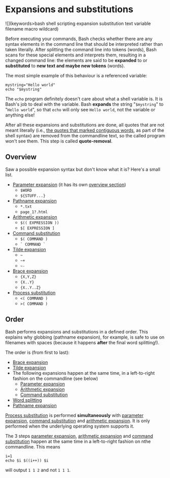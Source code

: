 # Expansions and substitutions

![](keywords>bash shell scripting expansion substitution text variable filename macro wildcard)

Before executing your commands, Bash checks whether there are any syntax
elements in the command line that should be interpreted rather than
taken literally. After splitting the command line into tokens (words),
Bash scans for these special elements and interprets them, resulting in
a changed command line: the elements are said to be **expanded** to or
**substituted** to **new text and maybe new tokens** (words).

The most simple example of this behaviour is a referenced variable:

    mystring="Hello world"
    echo "$mystring"

The `echo` program definitely doesn\'t care about what a shell variable
is. It is Bash's job to deal with the variable. Bash **expands** the
string \"`$mystring`\" to \"`Hello world`\", so that `echo` will only
see `Hello world`, not the variable or anything else!

After all these expansions and substitutions are done, all quotes that
are not meant literally (i.e., [the quotes that marked contiguous
words](../../syntax/quoting.md), as part of the shell syntax) are removed from
the commandline text, so the called program won\'t see them. This step
is called **quote-removal**.

## Overview

Saw a possible expansion syntax but don\'t know what it is? Here's a
small list.

-   [Parameter expansion](../../syntax/pe.md) (it has its own [overview
    section](../../syntax/pe.md#overview))
    -   `$WORD`
    -   `${STUFF...}`
-   [Pathname expansion](../../syntax/expansion/globs.md)
    -   `*.txt`
    -   `page_1?.html`
-   [Arithmetic expansion](../../syntax/expansion/arith.md)
    -   `$(( EXPRESSION ))`
    -   `$[ EXPRESSION ]`
-   [Command substitution](../../syntax/expansion/cmdsubst.md)
    -   `$( COMMAND )`
    -   `` ` COMMAND ` ``
-   [Tilde expansion](../../syntax/expansion/tilde.md)
    -   `~`
    -   `~+`
    -   `~-`
-   [Brace expansion](../../syntax/expansion/brace.md)
    -   `{X,Y,Z}`
    -   `{X..Y}`
    -   `{X..Y..Z}`
-   [Process substitution](../../syntax/expansion/proc_subst.md)
    -   `<( COMMAND )`
    -   `>( COMMAND )`

## Order

Bash performs expansions and substitutions in a defined order. This
explains why globbing (pathname expansion), for example, is safe to use
on filenames with spaces (because it happens **after** the final word
splitting!).

The order is (from first to last):

-   [Brace expansion](../../syntax/expansion/brace.md)
-   [Tilde expansion](../../syntax/expansion/tilde.md)
-   The following expansions happen at the same time, in a left-to-right
    fashion on the commandline (see below)
    -   [Parameter expansion](../../syntax/pe.md)
    -   [Arithmetic expansion](../../syntax/expansion/arith.md)
    -   [Command substitution](../../syntax/expansion/cmdsubst.md)
-   [Word splitting](../../syntax/expansion/wordsplit.md)
-   [Pathname expansion](../../syntax/expansion/globs.md)

[Process substitution](../../syntax/expansion/proc_subst.md) is performed
**simultaneously** with [parameter expansion](../../syntax/pe.md), [command
substitution](../../syntax/expansion/cmdsubst.md) and [arithmetic
expansion](../../syntax/expansion/arith.md). It is only performed when the
underlying operating system supports it.

The 3 steps [parameter expansion](../../syntax/pe.md), [arithmetic
expansion](../../syntax/expansion/arith.md) and [command
substitution](../../syntax/expansion/cmdsubst.md) happen at the same time in a
left-to-right fashion on nthe commandline. This means

    i=1
    echo $i $((i++)) $i

will output `1 1 2` and not `1 1 1`.
